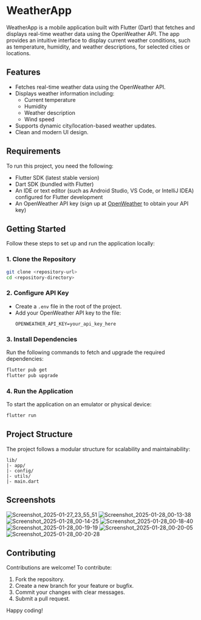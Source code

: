 # WeatherApp

WeatherApp is a mobile application built with Flutter (Dart) that fetches and displays real-time weather data using the OpenWeather API. The app provides an intuitive interface to display current weather conditions, such as temperature, humidity, and weather descriptions, for selected cities or locations.

## Features

- Fetches real-time weather data using the OpenWeather API.
- Displays weather information including:
  - Current temperature
  - Humidity
  - Weather description
  - Wind speed
- Supports dynamic city/location-based weather updates.
- Clean and modern UI design.

## Requirements

To run this project, you need the following:

- Flutter SDK (latest stable version)
- Dart SDK (bundled with Flutter)
- An IDE or text editor (such as Android Studio, VS Code, or IntelliJ IDEA) configured for Flutter development
- An OpenWeather API key (sign up at [OpenWeather](https://openweathermap.org/) to obtain your API key)

## Getting Started

Follow these steps to set up and run the application locally:

### 1. Clone the Repository
```bash
git clone <repository-url>
cd <repository-directory>
```

### 2. Configure API Key
- Create a `.env` file in the root of the project.
- Add your OpenWeather API key to the file:
  ```
  OPENWEATHER_API_KEY=your_api_key_here
  ```

### 3. Install Dependencies
Run the following commands to fetch and upgrade the required dependencies:
```bash
flutter pub get
flutter pub upgrade
```

### 4. Run the Application
To start the application on an emulator or physical device:
```bash
flutter run
```

## Project Structure

The project follows a modular structure for scalability and maintainability:

```
lib/
|- app/           
|- config/        
|- utils/         
|- main.dart    
```

## Screenshots

![Screenshot_2025-01-27_23_55_51](https://github.com/user-attachments/assets/8c645aa0-626d-483d-825c-376de30a7723)
![Screenshot_2025-01-28_00-13-38](https://github.com/user-attachments/assets/65c3f70c-6d4b-481f-8b65-81f5ebfafd48)
![Screenshot_2025-01-28_00-14-25](https://github.com/user-attachments/assets/1140869b-f4e4-4f88-89b1-a21424f0c308)
![Screenshot_2025-01-28_00-18-40](https://github.com/user-attachments/assets/17dbe985-b2cd-4fb1-8aee-4e01abf16d7c)
![Screenshot_2025-01-28_00-19-19](https://github.com/user-attachments/assets/4734a3ac-2cd7-4197-9470-7905fad2b86b)
![Screenshot_2025-01-28_00-20-05](https://github.com/user-attachments/assets/da7ac0a3-bbd1-4656-998d-95782559fee9)
![Screenshot_2025-01-28_00-20-28](https://github.com/user-attachments/assets/beaf3e74-9f83-4442-a58c-bd5f98100420)


## Contributing

Contributions are welcome! To contribute:
1. Fork the repository.
2. Create a new branch for your feature or bugfix.
3. Commit your changes with clear messages.
4. Submit a pull request.


Happy coding!

